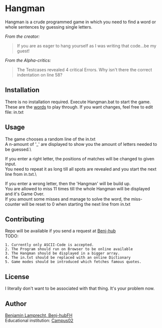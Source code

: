 # Hangman

Hangman is a crude programmed game in which you need to find a word or whole sentences by guessing single letters.

*From the creator:*
>If you are as eager to hang yourself as I was writing that code...be my guest!

*From the Alpha-critics:*
>The Testcases revealed 4 critical Errors.
Why isn't there the correct indentation on line 58?

## Installation

There is no installation required. Execute Hangman.bat to start the game. These are the [words](in.txt) to play through. If you want changes, feel free to edit file: in.txt

## Usage

The game chooses a random line of the in.txt\
A n-amount of '_' are displayed to show you the amount of letters needed to be guessed.\

If you enter a right letter, the positions of matches will be changed to given input.\
You need to repeat it as long till all spots are revealed and you start the next line from in.txt.\

If you enter a wrong letter, then the 'Hangman' will be build up.\
You are allowed to miss 11 times till the whole Hangman will be displayed and it's Game Over.\
If you amount some misses and manage to solve the word, the miss-counter will be reset to 0 when starting the next line from in.txt

## Contributing
Repo will be available if you send a request at [Benj-hub](https://github.com/Benj-hub)\
TODO:

    1. Currently only ASCII-Code is accepted.
    2. The Program should run on Browser to be online available
    3. The Hangman should be displayed in a bigger array.
    4. The in.txt should be replaced with an online Dictionary
    5. Game modes should be introduced which fetches famous quotes.

## License
I literally don't want to be associated with that thing. It's your problem now.

## Author
[Benjamin Lamprecht, Benj-hubFH](https://github.com/Benj-hubFH/bsd21_lamprecht_benjamin)\
Educational institution:
[Campus02](https://www.campus02.at/)

